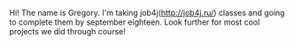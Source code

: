 Hi! The name is Gregory.
I'm taking job4j(http://job4j.ru/) classes and going to complete them by september eighteen.
Look further for most cool projects we did through course!

